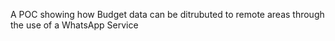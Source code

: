 A POC showing how Budget data can be ditrubuted to remote areas through the use of a WhatsApp Service
